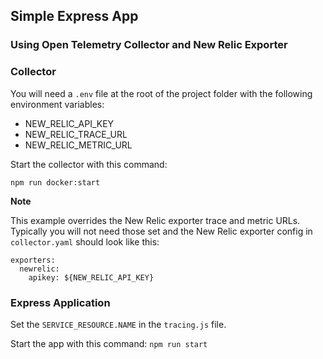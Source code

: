 ## Simple Express App
### Using Open Telemetry Collector and New Relic Exporter


### Collector
You will need a `.env` file at the root of the project folder with the following environment variables:
* NEW_RELIC_API_KEY
* NEW_RELIC_TRACE_URL
* NEW_RELIC_METRIC_URL

Start the collector with this command:

`npm run docker:start`

**Note**

This example overrides the New Relic exporter trace and metric URLs. Typically you will not need those set and the New Relic exporter config in `collector.yaml` should look like this:
```
exporters:
  newrelic:
    apikey: ${NEW_RELIC_API_KEY}
```

### Express Application
Set the `SERVICE_RESOURCE.NAME` in the `tracing.js` file.

Start the app with this command:
`npm run start`
